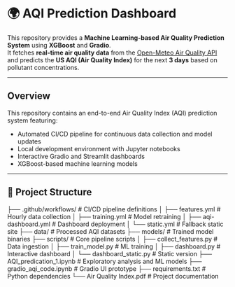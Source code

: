 # 🌍 AQI Prediction Dashboard  

This repository provides a **Machine Learning-based Air Quality Prediction System** using **XGBoost** and **Gradio**.  
It fetches **real-time air quality data** from the [Open-Meteo Air Quality API](https://open-meteo.com/) and predicts the **US AQI (Air Quality Index)** for the next **3 days** based on pollutant concentrations.  

---

## Overview
This repository contains an end-to-end Air Quality Index (AQI) prediction system featuring:
- Automated CI/CD pipeline for continuous data collection and model updates
- Local development environment with Jupyter notebooks
- Interactive Gradio and Streamlit dashboards
- XGBoost-based machine learning models
---

## 📂 Project Structure
├── .github/workflows/ # CI/CD pipeline definitions
│ ├── features.yml # Hourly data collection
│ ├── training.yml # Model retraining
│ ├── aqi-dashboard.yml # Dashboard deployment
│ └── static.yml # Fallback static site
├── data/ # Processed AQI datasets
├── models/ # Trained model binaries
├── scripts/ # Core pipeline scripts
│ ├── collect_features.py # Data ingestion
│ ├── train_model.py # ML training
│ ├── dashboard.py # Interactive dashboard
│ └── dashboard_static.py # Static version
├── AQI_predication_1.ipynb # Exploratory analysis and ML models
├── gradio_aqi_code.ipynb # Gradio UI prototype
├── requirements.txt # Python dependencies
└── Air Quality Index.pdf # Project documentation

